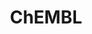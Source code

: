 ---
layout: default
bigquery: https://console.cloud.google.com/bigquery?p=patents-public-data&d=ebi_chembl&page=dataset
citation: '"The ChEMBL database in 2017." Anna Gaulton, Anne Hersey, Michał Nowotka,
  A Patrícia Bento, Jon Chambers, David Mendez, Prudence Mutowo, Francis Atkinson,
  Louisa J Bellis, Elena Cibrián-Uhalte, Mark Davies, Nathan Dedman, Anneli Karlsson,
  María Paula Magariños, John P Overington, George Papadatos, Ines Smit, Andrew R
  Leach Nucleic acids Research (2017) 45 (Database Issue), D945-D954'
contributors: European Bioinformatics Institute
cost: None
description: ChEMBL Data is a manually curated database of small molecules used in
  drug discovery, including information about existing patented drugs.
documentation: 'schema: https://www.ebi.ac.uk/chembl/db_schema


  '
last_edit: Mon, 04 Apr 2022 19:07:30 GMT
location: https://console.cloud.google.com/marketplace/product/google_patents_public_datasets/chembl
maintained_by: EMBL-EBI, an outstation of European Molecular Biology Laboratory
related_publications: '

  ChEMBL: towards direct deposition of bioassay data.


  Mendez D, Gaulton A, Bento AP, Chambers J, De Veij M, Félix E, Magariños MP, Mosquera
  JF, Mutowo P, Nowotka M, Gordillo-Marañón M, Hunter F, Junco L, Mugumbate G, Rodriguez-Lopez
  M, Atkinson F, Bosc N, Radoux CJ, Segura-Cabrera A, Hersey A, Leach AR.


  — Nucleic Acids Res. 2019; 47(D1):D930-D940. doi: 10.1093/nar/gky1075

  '
schema_fields: '[''domain_id'', ''molecular_species'', ''db_version'', ''submission_date'',
  ''max_phase'', ''sequence_md5sum'', ''assay_category'', ''country'', ''uberon_id'',
  ''published_value'', ''level4_description'', ''enzyme_name'', ''mol_atc_id'', ''level3_description'',
  ''variant_id'', ''topical'', ''canonical_smiles'', ''mol_frac_id'', ''oral'', ''comp_go_id'',
  ''pref_name'', ''assay_class_id'', ''relationship_desc'', ''path'', ''molregno'',
  ''l1'', ''warnref_id'', ''upper_value'', ''aspect'', ''doc_id'', ''protclasssyn_id'',
  ''site_name'', ''bei'', ''first_approval'', ''abstract'', ''mechanism_of_action'',
  ''protein_class_synonym'', ''assay_id'', ''mutation'', ''subgroup'', ''ref_type'',
  ''cell_source_tissue'', ''tax_id'', ''drugind_id'', ''stem_class'', ''alert_name'',
  ''acd_logd'', ''selectivity_comment'', ''doc_type'', ''potential_duplicate'', ''natural_product'',
  ''major_class'', ''class_type'', ''cell_ontology_id'', ''withdrawn_flag'', ''structure_type'',
  ''predbind_id'', ''standard_text_value'', ''assay_subcellular_fraction'', ''ddd_id'',
  ''num_ro5_violations'', ''who_name'', ''ro3_pass'', ''product_id'', ''parent_go_id'',
  ''pathway_key'', ''src_assay_id'', ''level1'', ''hba_lipinski'', ''parameter_type'',
  ''usan_substem'', ''dosed_ingredient'', ''publication_number'', ''updated_on'',
  ''uo_units'', ''acd_most_bpka'', ''ap_id'', ''cell_name'', ''max_phase_for_ind'',
  ''warning_class'', ''withdrawn_year'', ''ref_url'', ''tissue_id'', ''pchembl_value'',
  ''helm_notation'', ''parenteral'', ''indication_class'', ''molfile'', ''as_id'',
  ''ad_type'', ''indref_id'', ''related_tid'', ''nda_type'', ''level1_description'',
  ''cell_source_organism'', ''definition'', ''ass_cls_map_id'', ''cidx'', ''active_ingredient'',
  ''ddd_units'', ''applicant_full_name'', ''comp_class_id'', ''component_id'', ''cl_lincs_id'',
  ''assay_type'', ''description'', ''mechanism_comment'', ''published_type'', ''l4'',
  ''frac_code'', ''met_id'', ''label'', ''relationship'', ''src_short_name'', ''withdrawn_country'',
  ''relation'', ''bao_endpoint'', ''drug_record_id'', ''target_desc'', ''source_domain_id'',
  ''authors'', ''irac_code'', ''standard_units'', ''biocomp_id'', ''heavy_atoms'',
  ''l2'', ''usan_year'', ''comments'', ''mc_target_name'', ''domain_type'', ''who_extra'',
  ''homologue'', ''domain_name'', ''rgid'', ''creation_date'', ''tid'', ''le'', ''assay_source'',
  ''compsyn_id'', ''cx_most_bpka'', ''co_stem_id'', ''psa'', ''confidence_score'',
  ''bao_format'', ''efo_id'', ''atc_code'', ''l5'', ''alert_id'', ''compound_name'',
  ''relationship_type'', ''withdrawn_reason'', ''lle'', ''substrate_record_id'', ''frac_class_id'',
  ''qudt_units'', ''journal'', ''targcomp_id'', ''hrac_code'', ''curated_by'', ''isoform'',
  ''oc_id'', ''full_mwt'', ''acd_logp'', ''mesh_id'', ''prod_pat_id'', ''parent_molregno'',
  ''hbd_lipinski'', ''log_id'', ''num_lipinski_ro5_violations'', ''volume'', ''usan_stem_definition'',
  ''hbd'', ''met_comment'', ''mecref_id'', ''alert_set_id'', ''prodrug'', ''warning_type'',
  ''set_name'', ''activity_id'', ''first_page'', ''species_group_flag'', ''db_source'',
  ''toid'', ''level2'', ''mesh_heading'', ''cx_logd'', ''formulation_id'', ''confidence'',
  ''metabolite_record_id'', ''mol_hrac_id'', ''l8'', ''standard_inchi'', ''version'',
  ''standard_flag'', ''component_type'', ''ingredient'', ''molecule_type'', ''site_residues'',
  ''pathway_id'', ''ddd_admr'', ''site_id'', ''go_id'', ''drug_substance_flag'', ''aromatic_rings'',
  ''patent_no'', ''cellosaurus_id'', ''black_box_warning'', ''domain_description'',
  ''src_compound_id'', ''assay_tissue'', ''smid'', ''route'', ''qed_weighted'', ''assay_param_id'',
  ''cx_most_apka'', ''name'', ''standard_relation'', ''published_units'', ''disease_efficacy'',
  ''action_type'', ''entity_id'', ''usan_stem'', ''patent_use_code'', ''parameter_value'',
  ''previous_company'', ''standard_value'', ''record_id'', ''irac_class_id'', ''prediction_method'',
  ''alogp'', ''src_description'', ''data_validity_comment'', ''rtb'', ''mc_target_type'',
  ''approval_date'', ''assay_organism'', ''assay_desc'', ''parent_type'', ''ref_id'',
  ''strength'', ''syn_type'', ''cell_description'', ''l7'', ''ddd_comment'', ''res_stem_id'',
  ''last_active'', ''type'', ''binding_site_comment'', ''sei'', ''assay_test_type'',
  ''assay_cell_type'', ''synonyms'', ''normal_range_min'', ''activity_comment'', ''innovator_company'',
  ''targrel_id'', ''hba'', ''dosage_form'', ''cx_logp'', ''ddd_value'', ''direct_interaction'',
  ''stem'', ''bto_id'', ''normal_range_max'', ''standard_type'', ''warning_description'',
  ''availability_type'', ''job_id'', ''molecular_mechanism'', ''annotation'', ''mc_organism'',
  ''src_id'', ''research_stem'', ''stat'', ''last_page'', ''mol_irac_id'', ''cell_id'',
  ''standard_inchi_key'', ''text_value'', ''target_mapping'', ''acd_most_apka'', ''standard_upper_value'',
  ''year'', ''protein_class_id'', ''level3'', ''met_conversion'', ''l3'', ''polymer_flag'',
  ''mec_id'', ''chebi_par_id'', ''mw_freebase'', ''warning_year'', ''aidx'', ''enzyme_tid'',
  ''ridx'', ''active_molregno'', ''caloha_id'', ''assay_strain'', ''compd_id'', ''cpd_str_alert_id'',
  ''source'', ''first_in_class'', ''start_position'', ''downgraded'', ''mc_target_accession'',
  ''mc_tax_id'', ''end_position'', ''doi'', ''updated_by'', ''usan_stem_id'', ''curation_comment'',
  ''molsyn_id'', ''units'', ''title'', ''patent_id'', ''smarts'', ''warning_country'',
  ''result_flag'', ''drug_product_flag'', ''l6'', ''class_level'', ''hrac_class_id'',
  ''cell_source_tax_id'', ''std_act_id'', ''efo_term'', ''entity_type'', ''target_type'',
  ''activity_count'', ''parent_id'', ''component_synonym'', ''compound_key'', ''delist_flag'',
  ''chembl_id'', ''assay_tax_id'', ''organism'', ''protein_class_desc'', ''priority'',
  ''inorganic_flag'', ''issue'', ''bao_id'', ''tbl'', ''trade_name'', ''short_name'',
  ''company'', ''mw_monoisotopic'', ''chirality'', ''patent_expire_date'', ''clo_id'',
  ''idx'', ''accession'', ''pubmed_id'', ''full_molformula'', ''tid_fixed'', ''therapeutic_flag'',
  ''level5'', ''level2_description'', ''actsm_id'', ''value'', ''metref_id'', ''num_alerts'',
  ''status'', ''orig_description'', ''published_relation'', ''sitecomp_id'', ''warning_id'',
  ''level4'', ''withdrawn_class'', ''sequence'']'
shortname: chembl
tags:
- biotechnology
- health
- chemical
- bioinformatics
- medical
terms_of_use: CC BY-SA 3.0
title: ChEMBL
uuid: e232a192-965c-4ec9-904c-155b6dfe56c5
---